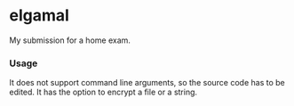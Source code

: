# elgamal
My submission for a home exam.

### Usage
It does not support command line arguments, so the source code has to be edited.
It has the option to encrypt a file or a string.

